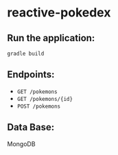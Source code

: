 # reactive-pokedex

## Run the application:

`gradle build`

## Endpoints:

- `GET /pokemons`
- `GET /pokemons/{id}`
- `POST /pokemons`

## Data Base:
MongoDB
